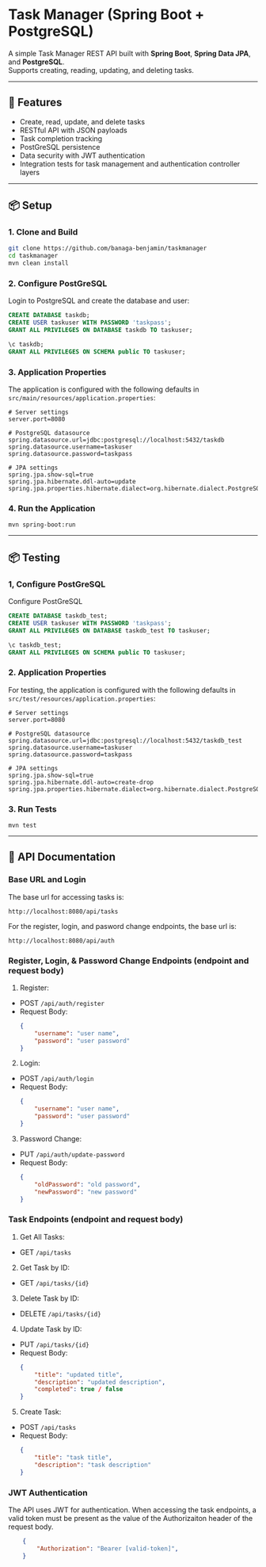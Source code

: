 # Task Manager (Spring Boot + PostgreSQL)

A simple Task Manager REST API built with **Spring Boot**, **Spring Data JPA**, and **PostgreSQL**.  
Supports creating, reading, updating, and deleting tasks.

---

## 🚀 Features
- Create, read, update, and delete tasks
- RESTful API with JSON payloads
- Task completion tracking
- PostGreSQL persistence
- Data security with JWT authentication
- Integration tests for task management and authentication controller layers

---

## 📦 Setup

### 1. Clone and Build
```bash
git clone https://github.com/banaga-benjamin/taskmanager
cd taskmanager
mvn clean install
```

### 2. Configure PostGreSQL
Login to PostgreSQL and create the database and user:
```sql
CREATE DATABASE taskdb;
CREATE USER taskuser WITH PASSWORD 'taskpass';
GRANT ALL PRIVILEGES ON DATABASE taskdb TO taskuser;

\c taskdb;
GRANT ALL PRIVILEGES ON SCHEMA public TO taskuser;
```

### 3. Application Properties
The application is configured with the following defaults in
`src/main/resources/application.properties`:
```
# Server settings
server.port=8080

# PostgreSQL datasource
spring.datasource.url=jdbc:postgresql://localhost:5432/taskdb
spring.datasource.username=taskuser
spring.datasource.password=taskpass

# JPA settings
spring.jpa.show-sql=true
spring.jpa.hibernate.ddl-auto=update
spring.jpa.properties.hibernate.dialect=org.hibernate.dialect.PostgreSQLDialect
```

### 4. Run the Application
```
mvn spring-boot:run
```
---

## 📦 Testing

### 1, Configure PostGreSQL
Configure PostGreSQL
```sql
CREATE DATABASE taskdb_test;
CREATE USER taskuser WITH PASSWORD 'taskpass';
GRANT ALL PRIVILEGES ON DATABASE taskdb_test TO taskuser;

\c taskdb_test;
GRANT ALL PRIVILEGES ON SCHEMA public TO taskuser;
```

### 2. Application Properties
For testing, the application is configured with the following defaults in
`src/test/resources/application.properties`:
```
# Server settings
server.port=8080

# PostgreSQL datasource
spring.datasource.url=jdbc:postgresql://localhost:5432/taskdb_test
spring.datasource.username=taskuser
spring.datasource.password=taskpass

# JPA settings
spring.jpa.show-sql=true
spring.jpa.hibernate.ddl-auto=create-drop
spring.jpa.properties.hibernate.dialect=org.hibernate.dialect.PostgreSQLDialect
```

### 3. Run Tests

```
mvn test
```

---

## 📖 API Documentation

### Base URL and Login

The base url for accessing tasks is:
```
http://localhost:8080/api/tasks
```

For the register, login, and pasword change endpoints, the base url is:
```
http://localhost:8080/api/auth
```

### Register, Login, & Password Change Endpoints (endpoint and request body)
1. Register:
- POST `/api/auth/register`
- Request Body:
    ```json
    {
        "username": "user name",
        "password": "user password"
    }
    ```

2. Login:
- POST `/api/auth/login`
- Request Body:
    ```json
    {
        "username": "user name",
        "password": "user password"
    }
    ```

3. Password Change:
- PUT `/api/auth/update-password`
- Request Body:
    ```json
    {
        "oldPassword": "old password",
        "newPassword": "new password"
    }
    ```
    
### Task Endpoints (endpoint and request body)

1. Get All Tasks:
- GET `/api/tasks`

2. Get Task by ID:
- GET `/api/tasks/{id}`

3. Delete Task by ID:
- DELETE `/api/tasks/{id}`

4. Update Task by ID:
- PUT `/api/tasks/{id}`
- Request Body:
    ```json
    {
        "title": "updated title",
        "description": "updated description",
        "completed": true / false
    }
    ```

5. Create Task:
- POST `/api/tasks`
- Request Body:
    ```json
    {
        "title": "task title",
        "description": "task description"
    }
    ```
### JWT Authentication

The API uses JWT for authentication. When accessing the task endpoints, a valid token must be present as the value of the Authorizaiton header of the request body.

```json
    {
        "Authorization": "Bearer [valid-token]",
    }
```